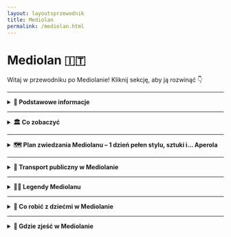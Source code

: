 ```yaml
---
layout: layoutsprzewodnik
title: Mediolan
permalink: /mediolan.html
---
```


# Mediolan 🇮🇹

Witaj w przewodniku po Mediolanie! Kliknij sekcję, aby ją rozwinąć 👇

---

<details>
   <summary><strong>📌 Podstawowe informacje</strong></summary> 
   <h3>🕶️ Mediolan – moda, marmur i madonny na dachach</h3> 
   <p> Mediolan to miasto, które nosi okulary przeciwsłoneczne nawet w deszczu. Stolica Lombardii i włoskiego stylu życia – elegancka, szybka i zawsze dobrze ubrana. To tutaj moda spotyka gotyk, a espresso wypija się szybciej niż zdążysz powiedzieć „Versace”. </p> 
   <p> Choć słynie z wybiegów i designu, Mediolan to też historia, którą czuć między marmurowymi filarami katedry i na brukowanych placach. To miasto Leonardo da Vinci, opery w La Scali, aperola z widokiem na Duomo i tramwajów, które wyglądają jak z pocztówki z lat 60. 
   </p> 
   <p> Niech Cię nie zwiedzie chłodniejszy północny klimat – mediolańskie serce bije gorąco, zwłaszcza gdy lokalna drużyna gra derbowy mecz. A jeśli myślisz, że Mediolan to tylko zakupy, to… masz trochę racji. Ale też bardzo się mylisz. To miasto z duszą – choć czasem ukrytą za designerską fasadą. 
   </p> 
   <h3>🛬 Jak się dostać do Mediolanu?</h3>
   <ul> 
      <li><strong>Samolotem:</strong> Mediolan ma aż 3 lotniska! Najbliżej centrum jest Linate (LIN), popularne są też Malpensa (MXP) i Bergamo (BGY) – to ostatnie to klasyk low-costów.</li>
      <li><strong>Pociągiem:</strong> Z innych miast Włoch (np. Rzym, Florencja, Neapol) złapiesz szybki pociąg Trenitalia lub Italo. Wysiądź na stacji <strong>Milano Centrale</strong> – jednej z najbardziej imponujących stacji kolejowych w Europie.</li> 
   </ul> 
   <h3>🚇 Komunikacja miejska</h3> 
   <p> Metro, tramwaje, autobusy – wszystko działa sprawnie (to nie Neapol 😄). Są 4 linie metra, w tym linia M4, która z Linate do centrum śmiga szybciej niż influencerzy do aperolka. Bilety kupisz w automatach, aplikacjach lub kioskach – obowiązuje jeden system biletowy ATM. 
   </p> 
   <h3>🛍️ Zakupy, styl i luksus</h3>
   <p> Galleria Vittorio Emanuele II to nie galeria handlowa – to katedra konsumpcji. Sklepy, które znasz z modowych żurnali, i turyści kręcący się wokół mozaiki byka dla szczęścia. A jak chcesz taniej – wybierz Corso Buenos Aires albo miejskie outlety. Styl znajdziesz tu nawet na przystanku tramwajowym. </p> 
</details>

---

<details>
  <summary><strong>🏛️ Co zobaczyć</strong></summary>

  <details>
    <summary><strong>⛪ Katedra Duomo – koronka z marmuru</strong></summary>
    <p><strong>Współrzędne:</strong> <em>45.4642° N, 9.1900° E</em></p>
   
     <p> Jeśli Mediolan ma serce, to bije ono właśnie tutaj – z marmuru, z iglicami i z 3500 rzeźbami, które patrzą na Ciebie z każdej strony. <strong>Duomo di Milano</strong> to nie tylko największa katedra we Włoszech (po Watykanie), ale i jeden z najbardziej imponujących budynków gotyckich na świecie. Budowano ją przez... 600 lat. Włoska precyzja + tempo espresso? Niekoniecznie. Ale efekt? Absolutnie wart każdej dekady. 
     </p>
     <p> Z zewnątrz wygląda jak marmurowy tort weselny z koroną z iglic – a na szczycie czuwa <strong>Madonnina</strong>, złota figurka Maryi, która strzeże miasta z wysokości 108 metrów. Podobno nikt nie może budować wyżej niż ona, dlatego wiele nowoczesnych wieżowców... ma kopie Madonniny na dachu. Sprytne. 
     </p> 
     <p> Wnętrze? Ciemne, majestatyczne i monumentalne. Filary grube jak sekwoje, witraże jak obrazy z Photoshopa sprzed 500 lat, a organy tak potężne, że można by nimi zagrać hymn dla całego Lombardii. W środku znajdziesz też relikwie, posągi, a nawet – uwaga – gwoździe z krzyża Chrystusa (według legendy). Jeden z nich jest wystawiany raz do roku podczas uroczystej procesji z udziałem arcybiskupa... i specjalnego koszyczka na sznurku. Włosi potrafią. 
     </p> 
     <p> Największy hit to jednak <strong>tarasy na dachu</strong>. Windą (albo schodami, jeśli jesteś w formie) można się wspiąć na dach katedry i przejść się pośród iglic, rzeźb i chimerycznych potworów. Panorama Mediolanu, a przy dobrej pogodzie – widok aż po Alpy. Idealne miejsce na zdjęcia, kontemplację... albo Aperola po zejściu. 
     </p> 
     <ul>
     <li><strong>Wstęp do katedry:</strong> ok. 5–8€</li>
     <li><strong>Tarasy (schody lub winda):</strong> 10–15€ (w zależności od opcji)</li> 
     <li><strong>Godziny otwarcia:</strong> ok. 9:00–19:00</li> 
     <li><strong>Wskazówka:</strong> Weź okulary przeciwsłoneczne – marmur naprawdę odbija światło!</li>
     </ul>
  </details>

  <details>
    <summary><strong>🎨 Galeria Vittorio Emanuele II – świątynia zakupów</strong></summary>
    <p><strong>Współrzędne:</strong> <em>45.4663° N, 9.1895° E</em></p>

<p> Witamy w najbardziej stylowej galerii handlowej, jaką widziała Europa – <strong>Galleria Vittorio Emanuele II</strong>, zwana też „salonem Mediolanu”. To tutaj marmur spotyka żelazo, luksus ociera się o historię, a cappuccino kosztuje tyle, co pół pizzy... ale za to z widokiem na kopułę jak z pałacu. 
</p>
<p> Zbudowana w XIX wieku ku czci pierwszego króla zjednoczonych Włoch – Vittorio Emanuele II – galeria miała być wizytówką postępu, klasy i dobrego smaku. I udało się – to nie tylko miejsce na zakupy, ale też architektoniczne cudo. Cztery skrzydła, wielka szklana kopuła, mozaiki na podłodze, freski na ścianach, a nad wszystkim unoszą się marki takie jak Prada, Gucci i Louis Vuitton... czyli trochę jak spacer po Instagramie w wersji premium. 
</p>
<p> Ale nawet jeśli nie planujesz wydawać fortuny na skórzaną torebkę, warto tu przyjść dla <strong>tradycji</strong>. W samym środku galerii znajdziesz mozaikę z bykiem – a dokładniej z jego... częściami, które przynoszą szczęście. Trzeba stanąć piętą na jego genitaliach i obrócić się trzy razy dookoła. Tak, serio. Tak robią wszyscy – od turystów po garniturowców z dzielnicy biznesowej. 
</p> 
<p> Galeria łączy dwa najważniejsze punkty w Mediolanie – Katedrę Duomo i Teatr La Scala. Więc nawet jeśli nie planujesz zakupów, przejście przez nią to jak spacer przez historię z dodatkiem złotej karty kredytowej. A jeśli chcesz chłonąć klimat jak prawdziwy mediolańczyk – usiądź w jednej z historycznych kawiarni, zamów espresso, załóż okulary przeciwsłoneczne (nawet w środku) i po prostu... wyglądaj świetnie. 
</p> 
    
  </details>

  <details>
    <summary><strong>🖼️ Ostatnia Wieczerza – więcej niż mural</strong></summary>
    <p><strong>Współrzędne:</strong> <em>45.4658° N, 9.1704° E</em></p>
    <p>
      Dzieło Leonarda da Vinci, które zna cały świat – i które ma więcej teorii spiskowych niż odcinki "Z Archiwum X". Znajduje się w refektarzu klasztoru Santa Maria delle Grazie i przetrwało wojny, wilgoć i nadgorliwych konserwatorów. 
    </p>
    <p>
      Oglądanie „Ostatniej Wieczerzy” to niemal rytuał: mała grupa, krótki czas, zero fleszy. Ale warto – scena, emocje, symbolika, wszystko to sprawia, że patrzysz i myślisz: „Wow, to naprawdę to!” (albo: „Czemu Jezus nie ma jedzenia?”).
    </p>
  </details>

  <details>
    <summary><strong>🏰 Zamek Sforzów – średniowieczny kolos z atrium</strong></summary>
    <p><strong>Współrzędne:</strong> <em>45.4700° N, 9.1795° E</em></p> 
    <p> <strong>Castello Sforzesco</strong> to prawdziwa perła Mediolanu – monumentalna forteca, która widziała więcej wojen, buntów i renesansowego dramatu niż niejeden sezon „Rodu Smoka”. Zbudowany w XV wieku przez potężny ród Sforzów, był nie tylko bastionem obronnym, ale i elegancką rezydencją. A dziś? To zamek, który łączy w sobie historię, sztukę i odrobinę mediolańskiego ego. 
    </p> 
    <p> Na pierwszy rzut oka wygląda jak klasyczna warownia – potężne mury, fosa, masywna brama. Ale wewnątrz kryje się cały świat – od muzeów, przez freski Leonarda da Vinci, po spokojne dziedzińce, gdzie można odpocząć w cieniu wieży. Tak, <strong>Leonardo</strong> też tu działał – ozdabiał komnaty, zanim został bohaterem książek Dana Browna. 
    </p> 
    <p> Zamek jest ogromny – i można go zwiedzać godzinami. Znajdziesz tu m.in. <strong>Muzeum Sztuki Antycznej</strong>, <strong>Pinakotekę</strong> z dziełami mistrzów włoskich, kolekcję instrumentów muzycznych i… rzeźbę nie byle jaką, bo <strong>ostatnie, niedokończone dzieło Michała Anioła – „Rondanini Pietà”</strong>. Tyle renesansu w jednym miejscu, że człowiek czuje się mądrzejszy już po wejściu. 
    </p> 
    <p> Ale nawet jeśli nie jesteś fanem muzeów, warto tu przyjść – posiedzieć na dziedzińcu, zrobić zdjęcie z fontanną (słynna „Fontana di Piazza Castello”) albo przejść przez zamek prosto do <strong>Parco Sempione</strong> – zielonych płuc Mediolanu. Świetne miejsce na piknik, chill i obserwację lokalnych, jak grają w piłkę lub wyprowadzają psy, które wyglądają lepiej niż większość ludzi na lotniskach. 
    </p> 
    <ul>
    <li><strong>Wstęp na dziedziniec:</strong> darmowy</li> 
       <li><strong>Wstęp do muzeów:</strong> 5€ (darmowy w pierwszą niedzielę miesiąca)</li> 
       <li><strong>Czas zwiedzania:</strong> od 1 godziny do pół dnia – zależnie od apetytu na sztukę i historię</li>
    </ul>
  </details>

  <details>
    <summary><strong>🌉 Navigli – kanały z duszą i drinkiem</strong></summary>
    <p><strong>Współrzędne:</strong> <em>45.4474° N, 9.1607° E</em></p>
    <p>
      Dawniej system transportowy i przemysłowy, dziś mekka wieczornych spacerów i aperitivo. Navigli to dzielnica kanałów, które przypominają Wenecję… tylko z większą ilością barów i mniej turystycznym klimatem. 
    </p>
    <p>
      Wieczorem zamienia się w jedno wielkie spotkanie towarzyskie. Siadasz przy wodzie, zamawiasz Aperola i zakąski, i czujesz się jak mieszkaniec Mediolanu z katalogu – tylko bardziej autentycznie. W soboty są też targi vintage i sztuki, a nocą – muzyka, śmiech i światła odbijające się w wodzie.
    </p>
  </details>
   
<details>
  <summary><strong>🕵️ Sekretne miejsca Mediolanu</strong></summary>

  <details>
    <summary><strong>🚋 Tramwaj widokowy nr 1 – retro jazda przez historię</strong></summary>
    <p> Zapomnij na chwilę o metrze i taksówkach – jeśli chcesz poczuć Mediolan w stylu vintage, wskakuj do <strong>tramwaju nr 1</strong>. To nie tylko środek transportu, to podróż w czasie… z przystankami! </p> <p> Tramwaje tej linii to odrestaurowane wagoniki z lat 20. XX wieku, które nadal kursują po ulicach miasta. Drewniane siedzenia, mosiężne poręcze, skrzypiące drzwi i panorama Mediolanu za oknem – czego chcieć więcej? Może tylko ciepłej focacci na drogę. </p> <p> Trasa przebiega przez najpiękniejsze części miasta: od <strong>Piazza Castello</strong> przez <strong>Via Manzoni</strong>, <strong>Corso Sempione</strong>, aż do spokojniejszych dzielnic północnych. Nie spieszy się, nie hałasuje – idealna opcja na spokojną obserwację miasta z klimatyzacją… lat 30. </p> <ul> <li><strong>Bilet:</strong> 2,20€ (standardowy bilet ATM, ważny 90 minut)</li> <li><strong>Start:</strong> Piazza Castello lub Cairoli</li> <li><strong>Styl jazdy:</strong> retro chill z widokiem</li> </ul>
  </details>

  <details>
    <summary><strong>🔔 Torre del Gombito – wieża, której nikt nie szuka… a szkoda</strong></summary>
    <p><strong>Współrzędne:</strong> <em>45.7040° N, 9.6639° E</em></p>
     <p> Mediolan to miasto mody, betonu i espresso na stojąco… ale ma też swoje ciche, zielone zakątki. Jednym z nich jest <strong>ukryty ogród przy Palazzo Brera</strong> – miejsce, o którym nie wie nawet większość turystów. A szkoda! </p> <p> Za masywnymi drzwiami Galerii Brera kryje się uroczy ogród botaniczny – mały, romantyczny i zadziwiająco spokojny. Kiedyś należał do jezuitów, dziś to oaza ciszy, pełna roślin, ławeczek i klimatu jak z powieści historycznej (ale bez inkwizycji). </p> <p> Znajdziesz tu stare studnie, rzadkie rośliny i ukryte zaułki – idealne na chwilę odpoczynku między jedną kawą a drugim muzeum. Wstęp wolny, cisza obowiązkowa, a Instagram będzie zachwycony. </p> <ul> <li><strong>Lokalizacja:</strong> Via Brera 28 (wejście przez dziedziniec Pinacoteca di Brera)</li> <li><strong>Wstęp:</strong> darmowy</li> <li><strong>Idealny czas wizyty:</strong> wczesne popołudnie – najwięcej słońca i najmniej ludzi</li> </ul>
  </details>

 <details>
  <summary><strong>❤️ Tunel Miłości – zielony zakątek zakochanych</strong></summary>
    <p><strong>Współrzędne:</strong> <em>45.4506° N, 9.1663° E</em></p>
  <p>
    Nie trzeba jechać do Ukrainy czy Japonii, żeby przejść się przez romantyczny tunel z roślin – <strong>Mediolan ma własny Tunel Miłości</strong>, i to całkiem nieźle ukryty. Znajdziesz go w pobliżu <em>Porta Genova</em>, przy trasie dawnej kolejki towarowej, zamienionej dziś w coś między parkiem, galerią i... idealnym tłem do zdjęć.
  </p>

  <p>
    Tunel powstał z naturalnie rosnących bluszczy i krzewów, które utworzyły gęsty, zielony korytarz. Latem – cień i chłód. Wiosną – kwiaty i zakochani z piknikiem. Jesienią – złote liście. Zimą... no cóż, wtedy trzeba użyć wyobraźni.
  </p>

  <p>
    To miejsce ma wyjątkową atmosferę – idealne na romantyczny spacer, zaręczyny (nie przesadzam!) albo po prostu chwilę spokoju w wielkim mieście. Legenda głosi, że para, która przejdzie przez cały tunel trzymając się za ręce i nie puści dłoni, będzie razem na zawsze. Jeśli to nie magia, to nie wiem, co nią jest.
  </p>

  <ul>
    <li><strong>Lokalizacja:</strong> Via Tortona / Via Voghera (okolice Porta Genova)</li>
    <li><strong>Wstęp:</strong> oczywiście darmowy</li>
    <li><strong>Protip:</strong> przyjdź o zachodzie słońca – światło robi cuda</li>
  </ul>
</details>

<details>
  <summary><strong>🕯️ San Bernardino alle Ossa – kaplica z kośćmi</strong></summary>
   <p><strong>Współrzędne:</strong> <em>45.4615° N, 9.1948° E</em></p>
  <p>
    Myślisz, że Mediolan to tylko moda, design i luksusowe butiki? A co powiesz na... ściany wyłożone ludzkimi czaszkami? <strong>San Bernardino alle Ossa</strong> to jedno z najbardziej niepokojących, a zarazem fascynujących miejsc w mieście. 
  </p>

  <p>
    Położona tuż obok Piazza Santo Stefano kaplica została zbudowana w XIII wieku przy dawnym szpitalu i kostnicy. Kiedy zabrakło miejsca na cmentarzu, kości zaczęto przenosić właśnie tutaj – i... ozdabiać nimi ściany. Efekt? Gotycko-barokowy klimat, który robi wrażenie nawet na najbardziej odpornych turystach.
  </p>

  <p>
    Atmosfera tego miejsca jest absolutnie wyjątkowa – mistyczna, trochę makabryczna, ale i... spokojna. To nie atrakcja dla każdego, ale jeśli lubisz odkrywać ukryte historie i miejsca, które nie pojawiają się w przewodnikach, to musisz tu zajrzeć.
  </p>

  <ul>
    <li><strong>Lokalizacja:</strong> Piazza Santo Stefano, kilka minut pieszo od Duomo</li>
    <li><strong>Wstęp:</strong> darmowy, choć mile widziana jest symboliczna ofiara</li>
    <li><strong>Tip:</strong> najlepiej odwiedzać rano lub poza godzinami szczytu – cisza dodaje klimatu</li>
  </ul>
</details>


</details>

</details>

---

<details>
  <summary><strong>🗺️ Plan zwiedzania Mediolanu – 1 dzień pełen stylu, sztuki i... Aperola</strong></summary>

  <h3>⛪ Start przy Katedrze Duomo</h3>
  <p>
    Zacznij dzień z rozmachem – pod Katedrą, która wygląda, jakby ktoś postawił gotycki tort z marmuru. Zrób zdjęcie z gołębiem (jeśli się da), wejdź do środka i nie zapomnij o <strong>wejściu na dach</strong> – widok jak z filmu o aniołach!
  </p>

  <h3>🛍️ Galleria Vittorio Emanuele II</h3>
  <p>
    Po modlitwie – modowe szaleństwo. Przejdź się po jednej z najstarszych galerii handlowych świata. Poszukaj mozaiki z bykiem – i zakręć obcasem na jego "klejnotach". Podobno przynosi szczęście... i rabaty.
  </p>

  <h3>🏰 Zamek Sforzów i Park Sempione</h3>
  <p>
    Spacer do zamku, gdzie kiedyś rządzili możni, dziś królują turyści i pawie. Wpadnij do muzeów (jeśli masz czas), a potem odpocznij w Parku Sempione – najlepiej z lodem w ręku i słońcem na twarzy. A może piknik?
  </p>

  <h3>🍕 Lunch – pizza albo risotto alla milanese</h3>
  <p>
    Czas na paliwo! Wybierz klasykę lombardzką: <strong>risotto z szafranem</strong> albo pizzę (bo czemu nie?). Świetne miejsca to <em>Piz</em> lub <em>Trattoria Milanese</em>. Zjesz, jakbyś był u włoskiej nonny.
  </p>

  <h3>🎨Ukryty ogród przy Corso di Porta Venezia</h3>
  <p>
    Tylko wtajemniczeni wiedzą, że przy ulicy z butikami kryje się zielony sekret – <strong>Giardino Perego</strong>. Mały park z palmami, cichy, idealny na oddech od miejskiego hałasu. I jeszcze lepszy do zdjęcia na Instagrama.
  </p>

  <h3>🚃 Przejażdżka widokowym tramwajem</h3>
  <p>
    Wsiądź do starego <strong>żółtego tramwaju nr 1</strong> – drewniane ławki, stukot torów, widoki na mediolańskie kamienice. Wersja slow travel dla tych, którzy nie lubią biegać z planem zwiedzania jak po espresso.
  </p>

  <h3>📸 Sekretne miejsce: Vicolo dei Lavandai</h3>
  <p>
    Stary zaułek pralni nad kanałem Naviglio Grande. Niby nic, a czaruje jak scenografia z filmu. Idealne miejsce na zdjęcia z klimatem i chwilę ciszy przed wieczornym szaleństwem.
  </p>

  <h3>🍹 Aperitivo time!</h3>
  <p>
    Udaj się nad Navigli – najbardziej klimatyczne miejsce na wieczorny <strong>Aperol Spritz</strong>. Wybierz bar z tarasem, zamów drinka i ciesz się bufetem przekąsek, które w Mediolanie często są lepsze niż niejedna kolacja.
  </p>

  <h3>🌙 Spacer poświetlonymi kanałami</h3>
  <p>
    Na zakończenie dnia – spacer wzdłuż kanałów, gdzie lampki odbijają się w wodzie, ludzie grają na gitarze, a ty myślisz, że jednak się zakochałeś… w tym mieście. I bardzo dobrze!
  </p>

<details>
  <summary><strong>📅 Dzień 2 – Wycieczka nad Jezioro Como</strong></summary>

  <h3>🚆 Pociąg z Mediolanu do Como</h3>
  <p>
    Wstań wcześniej, złap kawę i wsiądź w pociąg <strong>Trenord</strong> z dworca <strong>Milano Cadorna</strong> do stacji <strong>Como Lago</strong>. Podróż trwa niecałą godzinę, a widoki już za oknem zaczną Cię zachwycać.
  </p>

  <h3>🌊 Spacer po Como i wizyta przy jeziorze</h3>
  <p>
    Po przyjeździe idź prosto nad jezioro. Nadbrzeżna promenada z widokiem na góry i łódki to idealne miejsce na początek dnia. Możesz też odwiedzić katedrę <strong>Duomo di Como</strong> – trochę jak miniaturowy kuzyn tego z Mediolanu.
  </p>

  <h3>🚠 Kolejką na Brunate</h3>
  <p>
    Wsiądź w <strong>Funicolare Como–Brunate</strong> – klimatyczną kolejkę, która zabierze Cię na wzgórze. W kilka minut znajdziesz się <strong>na tarasie widokowym</strong> z panoramą jeziora, miasteczka i Alp w tle. Widok wart każdego euro!
  </p>

  <h3>🛥️ Rejs po jeziorze (np. do Bellagio)</h3>
  <p>
    Wróć na dół i wskocz na prom! <strong>Bellagio</strong> to klasyk: miasteczko z kolorowymi kamieniczkami, eleganckimi ogrodami i nastrojem jak z filmu. Rejs trwa około 45 minut – usiądź na pokładzie i ciesz się każdą falą.
  </p>

  <h3>🍝 Lunch w Bellagio</h3>
  <p>
    Wybierz knajpkę z widokiem na wodę. Polecam klasyczne <strong>pasta al pesce di lago</strong> (makaron z rybą jeziorną) albo risotto. Po lunchu – obowiązkowy spacer po wąskich uliczkach, gdzie co drugi sklepik pachnie lawendą i limoncello.
  </p>

  <h3>🏞️ Ogrody Villa Melzi (opcjonalnie)</h3>
  <p>
    Jeśli masz jeszcze czas (i energię), zajrzyj do ogrodów <strong>Villa Melzi</strong> – zielony raj z rzeźbami, ścieżkami i miejscem na odpoczynek w cieniu palm. Idealne miejsce na „nicnierobienie” w wersji premium.
  </p>

  <h3>⛴️ Powrót promem do Como</h3>
  <p>
    Wsiądź na prom powrotny (z Bellagio lub innego miasteczka) i daj się ponieść spokojnej tafli jeziora. To rejs, który zrelaksuje Cię bardziej niż dzień w spa.
  </p>

  <h3>🚆Pociąg z Como do Mediolanu</h3>
  <p>
    Ostatnie spojrzenie na jezioro, kawa na wynos z dworca i w drogę powrotną. Wrócisz do Mediolanu z głową pełną widoków i planem, by kiedyś tu zamieszkać. Choćby na emeryturze.
  </p>

  <h3>🌇 Kolacja i aperitivo na Navigli</h3>
  <p>
    Po dniu spędzonym z naturą – powrót do miejskiego zgiełku. Wskocz w tramwaj, udaj się na Navigli i zakończ dzień kieliszkiem <strong>Aperola</strong> i pizzą z bufetu. Zasłużyłeś.
  </p>

</details>
<details>
  <summary><strong>📅 Dzień 3 – Sztuka, nauka i nowoczesność</strong></summary>

  <h3>🎨 Pinakoteka Brera – sztuka, która patrzy</h3>
  <p>
    Zacznij od zanurzenia się w świecie sztuki w <strong>Pinacoteca di Brera</strong>, jednej z najważniejszych galerii we Włoszech. Znajdziesz tu dzieła Caravaggia, Rafaela i Mantegni, a sam budynek to architektoniczna perełka. Nawet jeśli nie jesteś koneserem – zachwycisz się.
  </p>

  <h3>🧠 Muzeum Nauki i Techniki – Leonardo czeka</h3>
  <p>
    Wizyta w <strong>Muzeum Leonarda da Vinci</strong> to gratka nie tylko dla fanów techniki. Zobaczysz tam modele maszyn zaprojektowanych przez mistrza Leonarda, łodzie podwodne, pociągi, samoloty i... interaktywne wystawy, które rozbudzą wewnętrzne dziecko. Nawet to śpiące.
  </p>

  <h3>🌆 Dzielnica Brera – romantyczne zaułki i butiki</h3>
  <p>
    Po intensywnej dawce wiedzy – coś dla duszy i oczu. Spacer po dzielnicy <strong>Brera</strong> to jak przechadzka po planie filmowym: brukowane uliczki, klimatyczne knajpki, galerie sztuki i bohema artystyczna przy espresso. Tu Mediolan pokazuje swoją wrażliwą, estetyczną stronę.
  </p>

  <h3>🏙️ Bosco Verticale i Piazza Gae Aulenti – nowoczesny Mediolan</h3>
  <p>
    Czas na kontrast: skok do nowoczesności. Przenieś się do rejonu <strong>Porta Nuova</strong>, gdzie rosną futurystyczne wieżowce, a <strong>Bosco Verticale</strong> – „pionowy las” – pokazuje, jak połączyć naturę z architekturą. <strong>Piazza Gae Aulenti</strong> to idealne miejsce na chwilę odpoczynku z widokiem na... przyszłość.
  </p>

  <h3>🛍️ Ostatnie zakupy – Corso Como lub Galeria Rinascente</h3>
  <p>
    Jeżeli w plecaku zostało miejsce (i w budżecie też), wstąp na <strong>Corso Como</strong> – modną uliczkę z butikami i showroomami. A jeśli szukasz klasyki – Galeria <strong>Rinascente</strong> przy Duomo oferuje wszystko: od dizajnu po jedzenie. Na jej dachu czeka bar z widokiem na katedrę!
  </p>

  <h3>🍷 Kolacja pożegnalna – z widokiem albo klimatem</h3>
  <p>
    Na ostatnią kolację wybierz coś wyjątkowego – restaurację z widokiem na dachy Mediolanu lub uroczą trattorię z domowym makaronem i winem. Pora podsumować w myślach podróż i... planować kolejną.
  </p>

</details>

</details>


---


  <details>
  <summary><strong>🚌 Transport publiczny w Mediolanie</strong></summary>
  <p>
    Mediolan to miasto, które lubi elegancję, ale też efektywność. Na szczęście tutejszy transport publiczny działa jak dobrze naoliwiona włoska maszyna do espresso – szybko, sprawnie i z klasą (czasem z drobnym opóźnieniem, ale to przecież Włochy, więc <em>tranquillo</em>).
  </p>

  <h3>🚇 Metro – Twoja nowa najlepsza przyjaciółka</h3>
  <p>
    Miasto ma <strong>cztery linie metra</strong>:
  </p>
  <ul>
    <li><strong>M1 (czerwona)</strong> – od dzielnic mieszkalnych do centrum (łączy m.in. Duomo, Cadorna, San Babila)</li>
    <li><strong>M2 (zielona)</strong> – idealna jeśli chcesz dojechać do Navigli lub stacji kolejowych</li>
    <li><strong>M3 (żółta)</strong> – błyskawicznie dowozi Cię na dworzec Milano Centrale</li>
    <li><strong>M5 (fioletowa)</strong> – nowoczesna, cicha i automatyczna – dla fanów futurystycznych wagoników</li>
  </ul>
  <p>
    Metro działa od około <strong>6:00 do północy</strong>, a w weekendy trochę dłużej. Jest szybkie i czytelne – nawet jeśli Twój włoski kończy się na „ciao” i „gelato”.
  </p>

  <h3>🚋 Tramwaje – retro na kółkach</h3>
  <p>
    Niektóre tramwaje w Mediolanie mają po 80 lat i wyglądają jak wehikuły czasu – drewniane ławki, mosiężne uchwyty, skrzypienie przy zakrętach. Ale nie daj się zwieść – to nie muzeum, to pełnoprawny środek transportu. 
    <br>Linia <strong>1</strong> to klasyka z widokiem na Duomo, <strong>linie 3 i 9</strong> są świetne do eksploracji miasta z fotela z widokiem.
  </p>

  <h3>🚌 Autobusy i trolejbusy – backup plan</h3>
  <p>
    Jeśli metro i tramwaj nie dojeżdżają tam, gdzie chcesz, autobus na pewno to zrobi. Nie są tak efektowne jak metro, ale mają swoje zalety – zwłaszcza nocą, bo <strong>nocne linie jeżdżą po północy</strong>, kiedy metro śpi.
  </p>

  <h3>🎫 Bilety – jak nie dostać mandatu za 60€</h3>
  <ul>
    <li><strong>Bilet jednorazowy:</strong> 2,20€ – ważny 90 minut od skasowania (na metro, tramwaj, autobus)</li>
    <li><strong>Bilet dzienny (24h):</strong> 7,60€ – zwiedzasz cały dzień bez stresu</li>
    <li><strong>Bilet 3-dniowy:</strong> 13€ – dobra opcja przy intensywnym zwiedzaniu</li>
  </ul>
  <p>
    Kupisz je w automatach na stacjach metra, w kioskach (szukaj napisu <em>"Rivendita biglietti ATM"</em>) albo przez aplikację <strong>ATM Milano</strong>.
    <br><strong>Kasuj</strong> przed wejściem do metra lub zaraz po wejściu do tramwaju/autobusu.
  </p>

  <h3>🚉 Pociągi i karty turystyczne</h3>
  <ul>
    <li><strong>Milano Centrale</strong> – główny dworzec, z którego dojedziesz do Bergamo, Como, Wenecji czy Rzymu</li>
    <li><strong>MilanoCard</strong> i inne karty turystyczne</li>
    <li>Dla dłuższych pobytów – rozważ <strong>karnet ATM</strong> lub bilet tygodniowy</li>
  </ul>

  <h3>🚴 Dodatki dla aktywnych</h3>
  <p>
    Jeśli lubisz rowery lub hulajnogi – Mediolan ma wypożyczalnie działające przez aplikację: <strong>BikeMi</strong>, <strong>Dott</strong>, <strong>Lime</strong> i inne. Idealne na krótkie dystanse i zwiedzanie Navigli bez korków.
  </p>

  <p>
    Transport w Mediolanie nie tylko działa – on Cię zabierze wszędzie tam, gdzie dzieje się coś ważnego. A jeśli się zgubisz? To świetna wymówka, by wypić kawę i zapytać przechodnia. Z uśmiechem. To przecież Mediolan!
  </p>

  
  <h3>✈️ Dojazd z lotnisk do Mediolanu</h3>

  <p>🛬 Lotnisko Malpensa (MXP) – największe</p>
   <ul>
    <li><strong>🚆 Pociąg Malpensa Express:</strong> ok. 50 minut do Milano Centrale lub Cadorna, koszt ok. <strong>13€</strong></li>
    <li><strong>🚌 Autobus (Malpensa Shuttle / Terravision):</strong> ok. 50–60 minut do Milano Centrale, cena ok. <strong>10€</strong></li>
    <li><strong>🚖 Taxi:</strong> ok. 45–60 minut, stała taryfa <strong>95€</strong></li>
  </ul>

  <p>🛬 Lotnisko Bergamo Orio al Serio (BGY)</p>
  <ul>
    <li><strong>🚌 Autobus (Terravision, Flixbus, Autostradale):</strong> ok. 50 minut do Milano Centrale, cena ok. <strong>10€</strong></li>
    <li><strong>🚖 Taxi:</strong> ok. 60–75 minut, koszt ok. <strong>100–130€</strong></li>
  </ul>

  <p>🛬 Lotnisko Linate (LIN) – najbliżej centrum</p>
  <ul>
    <li><strong>🚌 Autobus miejski (linia 73):</strong> do Piazza San Babila (blisko Duomo), bilet <strong>2,20€</strong>, czas ok. 25 minut</li>
    <li><strong>🚌 Linate Shuttle:</strong> do Milano Centrale, czas ok. 25 minut, koszt ok. <strong>5€</strong></li>
    <li><strong>🚖 Taxi:</strong> ok. 15–25 minut, koszt ok. <strong>30–40€</strong></li>
  </ul>

</details>

---
<details>
  <summary><strong>🧙‍♂️ Legendy Mediolanu</strong></summary>

  <h3>🪞 Kolumna z Diabelskimi Dziurami (Colonna del Diavolo)</h3>
  <p><strong>📍 Współrzędne:</strong> <em>45.4628° N, 9.1854° E</em></p>
  <p>
    Tuż przy bazylice św. Ambrożego stoi niepozorna kolumna z... dwoma dziurami. Według legendy to ślady po rogach samego diabła, który chciał porwać św. Ambrożego. Święty jednak się nie dał, a diabeł – wściekły – wbił w kolumnę rogi i zniknął. Dziś mówi się, że z otworów czuć zapach siarki, a czasem – słychać szepty. Nie polecamy przystawiać ucha zbyt blisko.
  </p>

  <h3>👁️‍🗨️ Bazylika św. Eustorgiusza – Trzej Królowie i ukryta krypta</h3>
  <p><strong>📍 Współrzędne:</strong> <em>45.4544° N, 9.1877° E</em></p>
  <p>
    W tej bazylice, ukrytej w dzielnicy Ticinese, znajdują się relikwie Trzech Króli. Legenda głosi, że ich szczątki sprowadzono tu z Konstantynopola w IV wieku. Dziś jednak część z nich znajduje się w Kolonii (Niemcy), bo w średniowieczu zostały zrabowane. Mediolańczycy nigdy nie pogodzili się z tą stratą. Podziemia bazyliki i tajemnicza kaplica to miejsce cichej magii i średniowiecznej atmosfery.
  </p>

  <h3>🕯️ Kościół San Bernardino alle Ossa – kaplica czaszek</h3>
  <p><strong>📍 Współrzędne:</strong> <em>45.4632° N, 9.1941° E</em></p>
  <p>
    To jedno z najbardziej osobliwych miejsc w Mediolanie. W niewielkiej kaplicy znajdują się dziesiątki czaszek i kości ułożonych na ścianach – ozdobnie i makabrycznie zarazem. Powstała w XIII wieku, gdy cmentarz był przepełniony. Mówi się, że nocą słychać szepty i modlitwy zza ścian... ale równie dobrze to wyobraźnia podpowiada takie historie.
  </p>

  <h3>🪄 Zegar Śmierci przy Piazza Mercanti</h3>
  <p><strong>📍 Współrzędne:</strong> <em>45.4645° N, 9.1857° E</em></p>
  <p>
    W średniowieczu Piazza Mercanti było sercem miejskiego handlu, ale i... miejscem publicznych egzekucji. Na jednej z kolumn miał się znajdować zegar, który wybijał godzinę śmierci skazanych. Choć zegar już nie istnieje, lokalni przewodnicy pokazują miejsce, gdzie kiedyś wisiał. Według opowieści, niektórzy w nocy nadal słyszą jego bicie...
  </p>

</details>


---

<details>
  <summary><strong>🎈 Co robić z dziećmi w Mediolanie</strong></summary>

  <h3>🦖 MUBA – Museo dei Bambini</h3>
  <p><strong>📍 Współrzędne:</strong> <em>45.4476° N, 9.1993° E</em></p>
  <p>
    To interaktywne muzeum stworzone specjalnie dla dzieci. Znajdziesz tu wystawy, warsztaty i kreatywne zajęcia dostosowane do różnych grup wiekowych – od przedszkolaków po starsze dzieci. Zabawa, nauka i design w jednym! Idealne na deszczowy dzień.
  </p>

  <h3>🚂 Muzeum Nauki i Techniki – Leonardo da Vinci</h3>
  <p><strong>📍 Współrzędne:</strong> <em>45.4603° N, 9.1705° E</em></p>
  <p>
    Największe muzeum techniki we Włoszech z ogromną kolekcją modeli Leonarda da Vinci, samolotami, łodziami podwodnymi i interaktywnymi eksperymentami. Dzieci mogą wejść do prawdziwego wagonu kolejowego czy statku kosmicznego. Nauka przez dotyk – i zero nudy!
  </p>

  <h3>🛝 Parco Sempione – plac zabaw i zamek</h3>
  <p><strong>📍 Współrzędne:</strong> <em>45.4712° N, 9.1767° E</em></p>
  <p>
    Zielona oaza w centrum miasta, tuż za Zamkiem Sforzów. Duży plac zabaw, alejki do jazdy na hulajnodze, staw z kaczkami i dużo miejsca do biegania. Rodzice mogą odpocząć na ławce, a dzieci spalić energię. Idealne miejsce na piknik.
  </p>

  <h3>🐒 Park rozrywki Leolandia (niedaleko Mediolanu)</h3>
  <p><strong>📍 Współrzędne:</strong> <em>45.5911° N, 9.5058° E</em></p>
  <p>
    Jeśli masz więcej czasu – rzut beretem od Mediolanu znajduje się Leolandia: park rozrywki z karuzelami, pokazy bajkowych postaci, miniatura Włoch i strefy tematyczne. Mali fani Świnki Peppy będą zachwyceni! Dojazd z Mediolanu zajmuje około 40 minut.
  </p>

  <h3>🎭 Teatro Colla – spektakle marionetkowe</h3>
  <p><strong>📍 Współrzędne:</strong> <em>45.4678° N, 9.2051° E</em></p>
  <p>
    Tradycyjny teatr lalek, który od dziesięcioleci zachwyca najmłodszych widzów. Kolorowe kostiumy, zabawne postacie i uniwersalne historie – nawet bez znajomości języka dzieci świetnie się tu bawią.
  </p>

  <h3>🍦 Bonus: najlepsze gelato!</h3>
  <p>
    Po intensywnym zwiedzaniu dzieci (i dorośli!) zasługują na lody. Polecamy <strong>La Gelateria della Musica</strong> i <strong>Cioccolati Italiani</strong> – pyszności, które wywołają uśmiech na każdej buzi.
  </p>
</details>


---


<details>
  <summary><strong>🍝 Gdzie zjeść w Mediolanie</strong></summary>

  <h3>🍽️ Trattoria Milanese – klasyka Lombardii</h3>
  <p><strong>📍 Współrzędne:</strong> <em>45.4602° N, 9.1806° E</em></p>
  <p>
    To miejsce, gdzie zjesz jak lokalny mieszkaniec: ossobuco alla milanese, risotto z szafranem i cotoletta wielka jak talerz. Tradycyjna atmosfera, drewniane stoły i serwetki w kratkę – tak właśnie smakuje Mediolan.
  </p>

  <h3>🥩 Osteria del Binari – romantycznie i lokalnie</h3>
  <p><strong>📍 Współrzędne:</strong> <em>45.4517° N, 9.1723° E</em></p>
  <p>
    W klimatycznym ogrodzie blisko Navigli można spróbować lombardzkich klasyków w eleganckim, ale przytulnym stylu. Idealne miejsce na kolację po spacerze wzdłuż kanałów.
  </p>

  <h3>🥖 Panzerotti Luini – street food w stylu mediolańskim</h3>
  <p><strong>📍 Współrzędne:</strong> <em>45.4642° N, 9.1897° E</em></p>
  <p>
    Ikona szybkiego jedzenia w Mediolanie! Panzerotti to smażone (lub pieczone) pierogi z serem, pomidorami i innymi nadzieniami. Lokal mały, kolejki długie – ale warto! Świetna opcja na szybki lunch w centrum.
  </p>

  <h3>🍕 Piz – najlepsza pizza w centrum</h3>
  <p><strong>📍 Współrzędne:</strong> <em>45.4599° N, 9.1855° E</em></p>
  <p>
    Kolorowy wystrój, luźna atmosfera i absolutnie topowe pizze neapolitańskie. Miejsce lubiane przez turystów i lokalsów, bardzo blisko katedry Duomo. Margherita? Obowiązkowo!
  </p>

  <h3>🍔 Flower Burger – roślinna alternatywa</h3>
  <p><strong>📍 Współrzędne:</strong> <em>45.4670° N, 9.1929° E</em></p>
  <p>
    Dla wegan, wegetarian i ciekawskich: kolorowe burgery roślinne z hummusem, burakami, ciecierzycą i domowymi bułkami. Zdrowo, stylowo i z pomysłem.
  </p>

  <h3>💸 Tanie, a dobre: Ravioleria Sarpi</h3>
  <p><strong>📍 Współrzędne:</strong> <em>45.4777° N, 9.1826° E</em></p>
  <p>
    Maleńki lokal w Chinatown serwujący świeżo robione pierożki na parze i smażone, prosto z woka. Świetna jakość i ceny, które zaskakują – pozytywnie!
  </p>

  <h3>🍨 Lody obowiązkowo: Gelateria della Musica</h3>
  <p><strong>📍 Współrzędne:</strong> <em>45.4473° N, 9.1836° E</em></p>
  <p>
    Kultowa lodziarnia, gdzie każda porcja ma nazwę inspirowaną muzyką. Wanilia, pistacja, czekolada – wszystko ręcznie robione, kremowe i bez sztuczności.
  </p>

</details>
